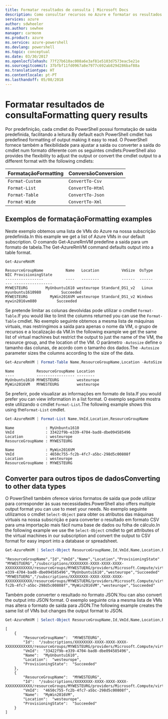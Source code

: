 ```yaml
---
title: Formatar resultados de consulta | Microsoft Docs
description: Como consultar recursos no Azure e formatar os resultados.
services: azure
author: sdwheeler
ms.author: sewhee
manager: carmonm
ms.product: azure
ms.service: azure-powershell
ms.devlang: powershell
ms.topic: conceptual
ms.date: 03/30/2017
ms.openlocfilehash: 77f27b610ac008a6e3af81e5103d7573eac5e21e
ms.sourcegitcommit: 37bfbf11fd0967a8e7977c692ab829d286baf88a
ms.translationtype: HT
ms.contentlocale: pt-PT
ms.lasthandoff: 05/08/2018
---
```

# <a name="formatting-query-results"></a><span data-ttu-id="59f80-103">Formatar resultados de consulta</span><span class="sxs-lookup"><span data-stu-id="59f80-103">Formatting query results</span></span>

<span data-ttu-id="59f80-104">Por predefinição, cada cmdlet do PowerShell possui formatação de saída predefinida, facilitando a leitura.</span><span class="sxs-lookup"><span data-stu-id="59f80-104">By default each PowerShell cmdlet has predefined formatting of output making it easy to read.</span></span>  <span data-ttu-id="59f80-105">O PowerShell fornece também a flexibilidade para ajustar a saída ou converter a saída do cmdlet num formato diferente com os seguintes cmdlets:</span><span class="sxs-lookup"><span data-stu-id="59f80-105">PowerShell also provides the flexibility to adjust the output or convert the cmdlet output to a different format with the following cmdlets:</span></span>

| <span data-ttu-id="59f80-106">Formatação</span><span class="sxs-lookup"><span data-stu-id="59f80-106">Formatting</span></span>      | <span data-ttu-id="59f80-107">Conversão</span><span class="sxs-lookup"><span data-stu-id="59f80-107">Conversion</span></span>       |
|-----------------|------------------|
| `Format-Custom` | `ConvertTo-Csv`  |
| `Format-List`   | `ConvertTo-Html` |
| `Format-Table`  | `ConvertTo-Json` |
| `Format-Wide`   | `ConvertTo-Xml`  |

## <a name="formatting-examples"></a><span data-ttu-id="59f80-108">Exemplos de formatação</span><span class="sxs-lookup"><span data-stu-id="59f80-108">Formatting examples</span></span>

<span data-ttu-id="59f80-109">Neste exemplo obtemos uma lista de VMs do Azure na nossa subscrição predefinida.</span><span class="sxs-lookup"><span data-stu-id="59f80-109">In this example we get a list of Azure VMs in our default subscription.</span></span>  <span data-ttu-id="59f80-110">O comando Get-AzureRmVM predefine a saída para um formato de tabela.</span><span class="sxs-lookup"><span data-stu-id="59f80-110">The Get-AzureRmVM command defaults output into a table format.</span></span>

```powershell
Get-AzureRmVM
```

```
ResourceGroupName          Name   Location          VmSize  OsType              NIC ProvisioningState
-----------------          ----   --------          ------  ------              --- -----------------
MYWESTEURG        MyUnbuntu1610 westeurope Standard_DS1_v2   Linux myunbuntu1610980         Succeeded
MYWESTEURG          MyWin2016VM westeurope Standard_DS1_v2 Windows   mywin2016vm880         Succeeded
```

<span data-ttu-id="59f80-111">Se pretende limitar as colunas devolvidas pode utilizar o cmdlet `Format-Table`.</span><span class="sxs-lookup"><span data-stu-id="59f80-111">If you would like to limit the columns returned you can use the `Format-Table` cmdlet.</span></span> <span data-ttu-id="59f80-112">No exemplo seguinte obtemos a mesma lista de máquinas virtuais, mas restringimos a saída para apenas o nome da VM, o grupo de recursos e a localização da VM.</span><span class="sxs-lookup"><span data-stu-id="59f80-112">In the following example we get the same list of virtual machines but restrict the output to just the name of the VM, the resource group, and the location of the VM.</span></span>  <span data-ttu-id="59f80-113">O parâmetro `-Autosize` define o tamanho das colunas, de acordo com o tamanho dos dados.</span><span class="sxs-lookup"><span data-stu-id="59f80-113">The `-Autosize` parameter sizes the columns according to the size of the data.</span></span>

```powershell
Get-AzureRmVM | Format-Table Name,ResourceGroupName,Location -AutoSize
```

```
Name          ResourceGroupName Location
----          ----------------- --------
MyUnbuntu1610 MYWESTEURG        westeurope
MyWin2016VM   MYWESTEURG        westeurope
```

<span data-ttu-id="59f80-114">Se preferir, pode visualizar as informações em formato de lista.</span><span class="sxs-lookup"><span data-stu-id="59f80-114">If you would prefer you can view information in a list format.</span></span> <span data-ttu-id="59f80-115">O exemplo seguinte mostra este utilizando o cmdlet `Format-List`.</span><span class="sxs-lookup"><span data-stu-id="59f80-115">The following example shows this using the`Format-List` cmdlet.</span></span>

```powershell
Get-AzureRmVM | Format-List Name,VmId,Location,ResourceGroupName
```

```
Name              : MyUnbuntu1610
VmId              : 33422f9b-e339-4704-bad8-dbe094585496
Location          : westeurope
ResourceGroupName : MYWESTEURG

Name              : MyWin2016VM
VmId              : 4650c755-fc2b-4fc7-a5bc-298d5c00808f
Location          : westeurope
ResourceGroupName : MYWESTEURG
```

## <a name="converting-to-other-data-types"></a><span data-ttu-id="59f80-116">Converter para outros tipos de dados</span><span class="sxs-lookup"><span data-stu-id="59f80-116">Converting to other data types</span></span>

<span data-ttu-id="59f80-117">O PowerShell também oferece vários formatos de saída que pode utilizar para corresponder às suas necessidades.</span><span class="sxs-lookup"><span data-stu-id="59f80-117">PowerShell also offers multiple output format you can use to meet your needs.</span></span>  <span data-ttu-id="59f80-118">No exemplo seguinte utilizamos o cmdlet `Select-Object` para obter os atributos das máquinas virtuais na nossa subscrição e para converter o resultado em formato CSV para uma importação mais fácil numa base de dados ou folha de cálculo.</span><span class="sxs-lookup"><span data-stu-id="59f80-118">In the following example we use the `Select-Object` cmdlet to get attributes of the virtual machines in our subscription and convert the output to CSV format for easy import into a database or spreadsheet.</span></span>

```powershell
Get-AzureRmVM | Select-Object ResourceGroupName,Id,VmId,Name,Location,ProvisioningState | ConvertTo-Csv -NoTypeInformation
```

```
"ResourceGroupName","Id","VmId","Name","Location","ProvisioningState"
"MYWESTUERG","/subscriptions/XXXXXXXX-XXXX-XXXX-XXXX-XXXXXXXXXXXX/resourceGroups/MYWESTUERG/providers/Microsoft.Compute/virtualMachines/MyUnbuntu1610","33422f9b-e339-4704-bad8-dbe094585496","MyUnbuntu1610","westeurope","Succeeded"
"MYWESTUERG","/subscriptions/XXXXXXXX-XXXX-XXXX-XXXX-XXXXXXXXXXXX/resourceGroups/MYWESTUERG/providers/Microsoft.Compute/virtualMachines/MyWin2016VM","4650c755-fc2b-4fc7-a5bc-298d5c00808f","MyWin2016VM","westeurope","Succeeded"
```

<span data-ttu-id="59f80-119">Também pode converter o resultado no formato JSON.</span><span class="sxs-lookup"><span data-stu-id="59f80-119">You can also convert the output into JSON format.</span></span>  <span data-ttu-id="59f80-120">O exemplo seguinte cria a mesma lista de VMs mas altera o formato de saída para JSON.</span><span class="sxs-lookup"><span data-stu-id="59f80-120">The following example creates the same list of VMs but changes the output format to JSON.</span></span>

```powershell
Get-AzureRmVM | Select-Object ResourceGroupName,Id,VmId,Name,Location,ProvisioningState | ConvertTo-Json
```

```
[
    {
        "ResourceGroupName":  "MYWESTEURG",
        "Id":  "/subscriptions/XXXXXXXX-XXXX-XXXX-XXXX-XXXXXXXXXXXX/resourceGroups/MYWESTEURG/providers/Microsoft.Compute/virtualMachines/MyUnbuntu1610",
        "VmId":  "33422f9b-e339-4704-bad8-dbe094585496",
        "Name":  "MyUnbuntu1610",
        "Location":  "westeurope",
        "ProvisioningState":  "Succeeded"
    },
    {
        "ResourceGroupName":  "MYWESTEURG",
        "Id":  "/subscriptions/XXXXXXXX-XXXX-XXXX-XXXX-XXXXXXXXXXXX/resourceGroups/MYWESTEURG/providers/Microsoft.Compute/virtualMachines/MyWin2016VM",
        "VmId":  "4650c755-fc2b-4fc7-a5bc-298d5c00808f",
        "Name":  "MyWin2016VM",
        "Location":  "westeurope",
        "ProvisioningState":  "Succeeded"
    }
]
```
